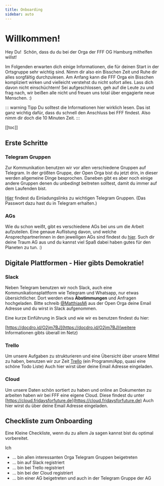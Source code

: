 ```yaml
---
title: Onboarding
sidebar: auto
---
```


# Willkommen!

Hey Du! 
Schön, dass du du bei der Orga der FFF OG Hamburg mithelfen willst!

Im Folgenden erwarten dich einige Informationen, die für deinen Start in der Ortsgruppe sehr wichtig sind. Nimm dir also ein Bisschen Zeit und Ruhe dir alles sorgfältig durchzulesen. Am Anfang kann die FFF Orga ein Bisschen kompliziert wirken und vielleicht verstehst du nicht sofort alles. Lass dich davon nicht einschüchtern! Sei aufgeschlossen, geh auf die Leute zu und frag nach, wir beißen alle nicht und freuen uns total über engagierte neue Menschen. :)

::: warning Tipp
Du solltest die Informationen hier wirklich lesen. Das ist ganz wichtig dafür, dass du schnell den Anschluss bei FFF findest. Also nimm dir doch die 10 Minuten Zeit.
:::

[[toc]]

## Erste Schritte

### Telegram Gruppen
Zur Kommunikation benutzen wir vor allen verschiedene Gruppen auf Telegram. In der größten Gruppe, der Open Orga bist du jetzt drin, in dieser werden allgemeine Dinge besprochen. Daneben gibt es aber noch einige andere Gruppen denen du unbedingt beitreten solltest, damit du immer auf dem Laufenden bist. 

[Hier](https://frooob.github.io/FFF/Links/) findest du Einladungslinks zu wichtigen Telegram Gruppen. (Das Passwort dazu hast du in Telegram erhalten.)

### AGs 
Wie du schon weißt, gibt es verschiedene AGs bei uns um die Arbeit aufzuteilen. Eine genaue Auflistung davon, und welche AnsprechpartnerInnen in den jeweiligen AGs sind findest du [hier](https://frooob.github.io/FFF/AGs/).
Such dir deine Traum AG aus und du kannst viel Spaß dabei haben gutes für den Planeten zu tun. :)

## Digitale Plattformen - Hier gibts Demokratie!

### Slack
Neben Telegram benutzen wir noch Slack, auch eine Kommunikationsplattform wie Telegram und Whatsapp, nur etwas übersichtlicher. Dort werden etwa **Abstimmungen** und Anfragen hochgeladen. Bitte schreib [@MatthiasMi](https://t.me/MatthiasMi) aus der Open Orga deine Email Adresse und du wirst in Slack aufgenommen. 

Eine kurze Einführung in Slack und wie wir es benutzen findest du hier: 

[https://docdro.id/O2jm7BJ](https://docdro.id/O2jm7BJ)(weitere Informationen gibts überall im Netz)

### Trello

Um unsere Aufgaben zu strukturieren und eine Übersicht über unsere Mittel zu haben, benutzen wir zur Zeit [Trello](https://trello.com/de) (ein Programm/App, quasi eine schöne Todo Liste) Auch hier wirst über deine Email Adresse eingeladen.

### Cloud

Um unsere Daten schön sortiert zu haben und online an Dokumenten zu arbeiten haben wir bei FFF eine eigene Cloud. Diese findest du unter [https://cloud.fridaysforfuture.de](https://cloud.fridaysforfuture.de)
Auch hier wirst du über deine Email Adresse eingeladen. 

## Checkliste zum Onboarding
Eine Kleine Checkliste, wenn du zu allem Ja sagen kannst bist du optimal vorbereitet.

Ich
* ... bin allen interessanten Orga Telegram Gruppen beigetreten
* ... bin auf Slack registriert
* ... bin bei Trello registriert
* ... bin bei der Cloud registriert
* ... bin einer AG beigetreten und auch in der Telegram Gruppe der AG
